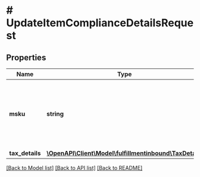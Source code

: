 # # UpdateItemComplianceDetailsRequest

## Properties

Name | Type | Description | Notes
------------ | ------------- | ------------- | -------------
**msku** | **string** | The merchant SKU, a merchant-supplied identifier for a specific SKU. |
**tax_details** | [**\OpenAPI\Client\Model\fulfillmentinbound\TaxDetails**](TaxDetails.md) |  |

[[Back to Model list]](../../README.md#models) [[Back to API list]](../../README.md#endpoints) [[Back to README]](../../README.md)
